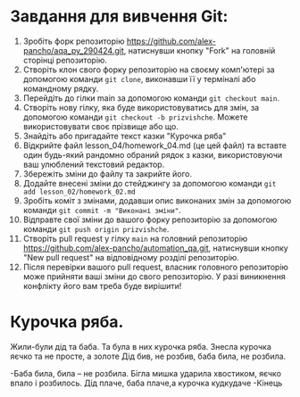 # Завдання для вивчення Git:

1. Зробіть форк репозиторію https://github.com/alex-pancho/aqa_py_290424.git, натиснувши кнопку "Fork" на головній сторінці репозиторію.
1. Створіть клон свого форку репозиторію на своєму комп'ютері за допомогою команди `git clone`, виконавши її у терміналі або командному рядку.
1. Перейдіть до гілки main за допомогою команди `git checkout main`.
1. Створіть нову гілку, яка буде використовуватись для змін, за допомогою команди `git checkout -b prizvishche`. Можете використовувати своє прізвище або що.
1. Знайдіть або пригадайте текст казки "Курочка ряба"
1. Відкрийте файл lesson_04/homework_04.md (це цей файл) та вставте один будь-який рандомно обраний рядок з казки, використовуючи ваш улюблений текстовий редактор.
1. Збережіть зміни до файлу та закрийте його.
1. Додайте внесені зміни до стейджингу за допомогою команди `git add lesson_02/homework_02.md`
1. Зробіть коміт з змінами, додавши опис виконаних змін за допомогою команди `git commit -m "Виконані зміни"`.
1. Відправте свої зміни до вашого форку репозиторію за допомогою команди `git push origin prizvishche`.
1. Створіть pull request у гілку `main` на головний репозиторію https://github.com/alex-pancho/automation_qa.git, натиснувши кнопку "New pull request" на відповідному розділі репозиторію.
1. Після перевірки вашого pull request, власник головного репозиторію може прийняти ваші зміни до свого репозиторію. У разі виникнення конфлікту його вам треба буде вирішити!

# Курочка ряба.

Жили-були дід та баба. Та була в них курочка ряба. Знесла курочка яєчко та не просте, а золоте
Дід бив, не розбив, баба била, не розбила.

 -Баба била, била – не розбила. Бігла мишка ударила хвостиком, яєчко впало і розбилось. Дід плаче, баба плаче,а курочка кудкудаче
 -Кінець


